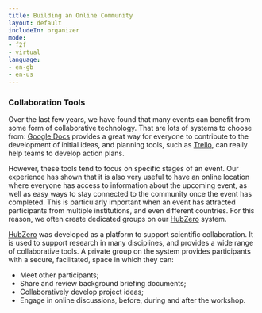 ```yaml
---
title: Building an Online Community
layout: default
includeIn: organizer
mode:
- f2f
- virtual
language: 
- en-gb
- en-us
---
```

### Collaboration Tools 
Over the last few years, we have found that many events can benefit from some form of collaborative technology. That are lots of systems to choose from: [Google Docs](https://www.google.com/docs/about/) provides a great way for everyone to contribute to the development of initial ideas, and planning tools, such as [Trello](https://trello.com), can really help teams to develop action plans.

However, these tools tend to focus on specific stages of an event. Our experience has shown that it is also very useful to have an online location where everyone has access to information about the upcoming event, as well as easy ways to stay connected to the community once the event has completed. This is particularly important when an event has attracted participants from multiple institutions, and even different countries. For this reason, we often create dedicated groups on our [HubZero](http://hubzero.org) system.

[HubZero](http://hubzero.org) was developed as a platform to support scientific collaboration. It is used to support research in many disciplines, and provides a wide range of collaborative tools. A private group on the system provides participants with a secure, facilitated, space in which they can:
 * Meet other participants;
 * Share and review background briefing documents;
 * Collaboratively develop project ideas;
 * Engage in online discussions, before, during and after the workshop.
